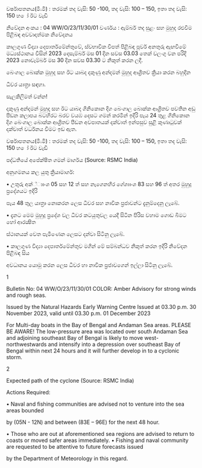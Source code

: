 වර්ෂාපතනය(මි.මී) : තරමක් තද වැසි: 50 -100, තද වැසි: 100 – 150, ඉතා තද වැසි: 150 හ ෝ ඊට වැඩි

නිවේදන අංකය : 04 WW/O/23/11/30/01 වර්ණය : ඇම්බර් තද සුළං සහ මුහුද රළුවීම පිළිබඳ අවවාදාත්මක නිවේදනය

කාලගුණ විද්‍යා දෙපාර්තමේන්තුවේ, ස්වභාවික විපත් පිළිබඳ පූර්ව අනතුරු ඇඟවීමේ මධ්‍යස්ථානය විසින් 2023 දෙසැම්බර් මස 01 දින සවස 03.03 තෙක් වලංගු වන පරිදි 2023 නොවැම්බර් මස 30 දින සවස 03.30 ට නිකුත් කරන ලදී.

බෙංගාල බොක්ක මුහුද සහ ඊට යාබද දකුණු අන්දමන් මුහුද ආශ්‍රිතව ක්‍රියා කරන බහුදින

ධීවර යාත්‍රා සඳහා.

සැලකිලිමත් වන්න!

දකුණු අන්දමන් මුහුද සහ ඊට යාබද ගිනිකොන දිග බෙංගාල බොක්ක ආශ්‍රිතව පවතින අඩු පීඩන කලාපය බටහිරට බරව වයඹ දෙසට ගමන් කරමින් ඉදිරි පැය 24 තුළ ගිනිකොන දිග බෙංගාල බොක්ක ආශ්‍රිතව පීඩන අවපාතයක් දක්වාත් ඉන්පසුව සුළි කුණාටුවක් දක්වාත් වර්ධනය වීමට ඉඩ ඇත.

වර්ෂාපතනය(මි.මී) : තරමක් තද වැසි: 50 -100, තද වැසි: 100 – 150, ඉතා තද වැසි: 150 හ ෝ ඊට වැඩි

පද්ධතියේ අපේක්ෂිත ගමන් මාර්ගය (Source: RSMC India)

අනුගමනය කල යුතු ක්‍රියාමාර්ග:

• උතුරු අක්්ාාංශ 05 සහ 12 ත් සහ නැගෙනහිර ගේශාාංශ 83 සහ 96 ත් අතර මුහුදු ප්‍රදේශයට ඉදිරි

පැය 48 තුල යාත්‍රා නොකරන ලෙස ධීවර සහ නාවික ප්‍රජාවන්ට දැනුම්දෙනු ලැබේ.

• දැනට මෙම මුහුදු ප්‍රදේශ වල ධීවර කටයුතුවල යෙදී සිටින පිරිස වහාම ගොඩ බිමට හෝ ආරක්‍ෂිත

ස්ථානයක් වෙත පැමිණෙන ලෙසට දන්වා සිටිනු ලැබේ.

• කාලගුණ විද්‍යා දෙපාර්තමේන්තුව මගින් මේ සම්බන්ධව නිකුත් කරන ඉදිරි නිවේදන පිළිබඳ සිය

අවධානය යොමු කරන ලෙස ධීවර හා නාවික ප්‍රජාවගෙන් ඉල්ලා සිටිනු ලැබේ.

1

Bulletin No: 04 WW/O/23/11/30/01 COLOR: Amber Advisory for strong winds and rough seas.

Issued by the Natural Hazards Early Warning Centre Issued at 03.30 p.m. 30 November 2023, valid until 03.30 p.m. 01 December 2023

For Multi-day boats in the Bay of Bengal and Andaman Sea areas. PLEASE BE AWARE! The low-pressure area was located over south Andaman Sea and adjoining southeast Bay of Bengal is likely to move west-northwestwards and intensify into a depression over southeast Bay of Bengal within next 24 hours and it will further develop in to a cyclonic storm.

2

Expected path of the cyclone (Source: RSMC India)

Actions Required:

• Naval and fishing communities are advised not to venture into the sea areas bounded

by (05N - 12N) and between (83E – 96E) for the next 48 hour.

• Those who are out at aforementioned sea regions are advised to return to coasts or moved safer areas immediately. • Fishing and naval community are requested to be attentive to future forecasts issued

by the Department of Meteorology in this regard.
